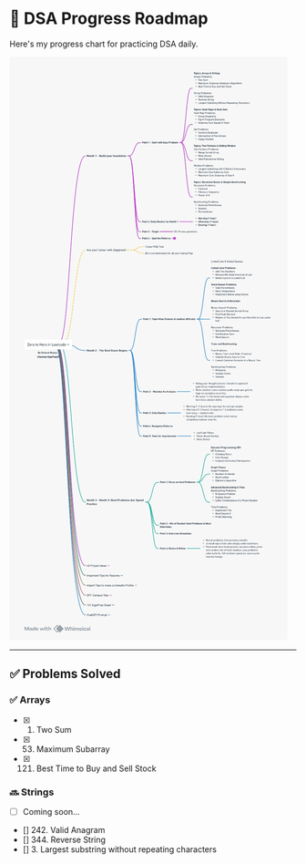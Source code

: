 # 🧭 DSA Progress Roadmap

Here's my progress chart for practicing DSA daily.

![DSA Progress](./image/DSAimage.jpeg)

---

## ✅ Problems Solved

### ✅ Arrays

- [x] 1. Two Sum
- [x] 53. Maximum Subarray
- [x] 121. Best Time to Buy and Sell Stock

### 🔜 Strings
- [ ] Coming soon...
- [] 242. Valid Anagram
- [] 344. Reverse String
- [] 3. Largest substring without repeating characters
